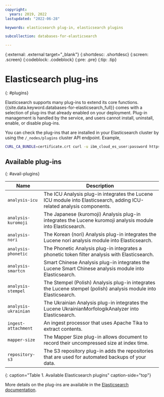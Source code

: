 ```yaml
---
copyright:
  years: 2019, 2022
lastupdated: "2022-06-28"

keywords: elasticsearch plug-in, elasticsearch plugins

subcollection: databases-for-elasticsearch

---
```


{:external: .external target="_blank"}
{:shortdesc: .shortdesc}
{:screen: .screen}
{:codeblock: .codeblock}
{:pre: .pre}
{:tip: .tip}

# Elasticsearch plug-ins
{: #plugins}

Elasticsearch supports many plug-ins to extend its core functions. {{site.data.keyword.databases-for-elasticsearch_full}} comes with a selection of plug-ins that already enabled on your deployment. Plug-in management is handled by the service, and users cannot install, uninstall, enable, or disable plug-ins.

You can check the plug-ins that are installed in your Elasticsearch cluster by using the `/_nodes/plugins` cluster API endpoint. Example, 
```sh
CURL_CA_BUNDLE=certificate.crt curl -u ibm_cloud_es_user:password https://f1b5e4a9-7179-4af2-a795-b7a0d71ec80a.974550db55eb4ec0983f023940bf637f.databases.appdomain.cloud:30909/_nodes/plugins
```

## Available plug-ins
{: #avail-plugins}

Name | Description
-------|-------
`analysis-icu` | The ICU Analysis plug-in integrates the Lucene ICU module into Elasticsearch, adding ICU-related analysis components.
`analysis-kuromoji` | The Japanese (kuromoji) Analysis plug-in integrates the Lucene kuromoji analysis module into Elasticsearch.
`analysis-nori` | The Korean (nori) Analysis plug-in integrates the Lucene nori analysis module into Elasticsearch.
`analysis-phonetic` | The Phonetic Analysis plug-in integrates a phonetic token filter analysis with Elasticsearch.
`analysis-smartcn` | Smart Chinese Analysis plug-in integrates the Lucene Smart Chinese analysis module into Elasticsearch.
`analysis-stempel` | The Stempel (Polish) Analysis plug-in integrates the Lucene stempel (polish) analysis module into Elasticsearch.
`analysis-ukrainian` | The Ukrainian Analysis plug-in integrates the Lucene UkrainianMorfologikAnalyzer into Elasticsearch.
`ingest-attachment` | An ingest processor that uses Apache Tika to extract contents.
`mapper-size` | The Mapper Size plug-in allows document to record their uncompressed size at index time.
`repository-s3` | The S3 repository plug-in adds the repositories that are used for automated backups of your data.
{: caption="Table 1. Available Elasticsearch plugins" caption-side="top"}

More details on the plug-ins are available in the [Elasticsearch documentation](https://www.elastic.co/guide/en/elasticsearch/plugins/current/index.html).
